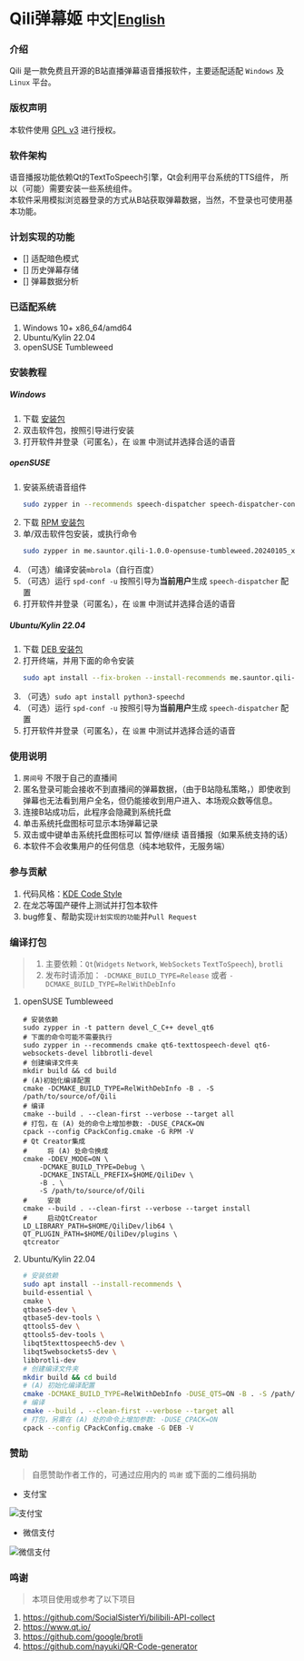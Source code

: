 # Qili弹幕姬   <small>中文|[English](README_en.md)</small>

### 介绍
Qili 是一款免费且开源的B站直播弹幕语音播报软件，主要适配适配 `Windows` 及 `Linux` 平台。

### 版权声明
本软件使用 [GPL v3](https://www.gnu.org/licenses/gpl-3.0.txt) 进行授权。

### 软件架构
语音播报功能依赖Qt的TextToSpeech引擎，Qt会利用平台系统的TTS组件，
所以（可能）需要安装一些系统组件。<br/>
本软件采用模拟浏览器登录的方式从B站获取弹幕数据，当然，不登录也可使用基本功能。

### 计划实现的功能
- [] 适配暗色模式
- [] 历史弹幕存储
- [] 弹幕数据分析

### 已适配系统
1. Windows 10+ x86_64/amd64
1. Ubuntu/Kylin 22.04
2. openSUSE Tumbleweed

### 安装教程
##### Windows
1. 下载 [安装包](https://github.com/sauntor/Qili/releases/download/v1.0.0/Qili-1.0.0-Windows-AMD64.exe)
2. 双击软件包，按照引导进行安装
3. 打开软件并登录（可匿名），在 `设置` 中测试并选择合适的语音

##### openSUSE
1. 安装系统语音组件
    ```bash
    sudo zypper in --recommends speech-dispatcher speech-dispatcher-configure speech-dispatcher-module-espeak espeak-ng
    ```
2. 下载 [RPM 安装包](https://github.com/sauntor/Qili/releases/download/v1.0.0/me.sauntor.qili-1.0.0-opensuse-tumbleweed.20240105_x86_64.rpm)
3. 单/双击软件包安装，或执行命令<br/>
   ```bash
   sudo zypper in me.sauntor.qili-1.0.0-opensuse-tumbleweed.20240105_x86_64.rpm
   ```
4. （可选）编译安装`mbrola`（自行百度）
5. （可选）运行 `spd-conf -u` 按照引导为**当前用户**生成 `speech-dispatcher` 配置
6. 打开软件并登录（可匿名），在 `设置` 中测试并选择合适的语音

##### Ubuntu/Kylin 22.04
1. 下载 [DEB 安装包](https://github.com/sauntor/Qili/releases/download/v1.0.0/me.sauntor.qili-1.0.0-ubuntu.22.04_x86_64.deb)
2. 打开终端，并用下面的命令安装<br/>
   ```bash
   sudo apt install --fix-broken --install-recommends me.sauntor.qili-1.0.0-ubuntu.22.04_x86_64.deb
   ```
3. （可选）`sudo apt install python3-speechd`
4. （可选）运行 `spd-conf -u` 按照引导为**当前用户**生成 `speech-dispatcher` 配置
5. 打开软件并登录（可匿名），在 `设置` 中测试并选择合适的语音

### 使用说明
1. `房间号` 不限于自己的直播间
2. 匿名登录可能会接收不到直播间的弹幕数据，（由于B站隐私策略，）即使收到弹幕也无法看到用户全名，但仍能接收到用户进入、本场观众数等信息。
3. 连接B站成功后，此程序会隐藏到系统托盘
4. 单击系统托盘图标可显示本场弹幕记录
5. 双击或中键单击系统托盘图标可以 暂停/继续 语音播报（如果系统支持的话）
6. 本软件不会收集用户的任何信息（纯本地软件，无服务端）

### 参与贡献
1. 代码风格：[KDE Code Style](https://community.kde.org/Policies/Frameworks_Coding_Style)
2. 在龙芯等国产硬件上测试并打包本软件
3. bug修复、帮助实现`计划实现的功能`并`Pull Request`

### 编译打包
> 1. 主要依赖：`Qt`(`Widgets` `Network`, `WebSockets` `TextToSpeech`), `brotli`
> 2. 发布时请添加： `-DCMAKE_BUILD_TYPE=Release` 或者 `-DCMAKE_BUILD_TYPE=RelWithDebInfo`

1. openSUSE Tumbleweed
    ```
    # 安装依赖
    sudo zypper in -t pattern devel_C_C++ devel_qt6
    # 下面的命令可能不需要执行
    sudo zypper in --recommends cmake qt6-texttospeech-devel qt6-websockets-devel libbrotli-devel
    # 创建编译文件夹
    mkdir build && cd build
    # (A)初始化编译配置
    cmake -DCMAKE_BUILD_TYPE=RelWithDebInfo -B . -S /path/to/source/of/Qili
    # 编译
    cmake --build . --clean-first --verbose --target all
    # 打包，在 (A) 处的命令上增加参数: -DUSE_CPACK=ON
    cpack --config CPackConfig.cmake -G RPM -V
    # Qt Creator集成
    #     将 (A) 处命令换成
    cmake -DDEV_MODE=ON \
        -DCMAKE_BUILD_TYPE=Debug \
        -DCMAKE_INSTALL_PREFIX=$HOME/QiliDev \
        -B . \
        -S /path/to/source/of/Qili
    #     安装
    cmake --build . --clean-first --verbose --target install
    #     启动QtCreator
    LD_LIBRARY_PATH=$HOME/QiliDev/lib64 \
    QT_PLUGIN_PATH=$HOME/QiliDev/plugins \
    qtcreator
    ```
2. Ubuntu/Kylin 22.04
    ```bash
    # 安装依赖
    sudo apt install --install-recommends \
    build-essential \
    cmake \
    qtbase5-dev \
    qtbase5-dev-tools \
    qttools5-dev \
    qttools5-dev-tools \
    libqt5texttospeech5-dev \
    libqt5websockets5-dev \
    libbrotli-dev
    # 创建编译文件夹
    mkdir build && cd build
    # (A) 初始化编译配置
    cmake -DCMAKE_BUILD_TYPE=RelWithDebInfo -DUSE_QT5=ON -B . -S /path/to/source/of/Qili
    # 编译
    cmake --build . --clean-first --verbose --target all
    # 打包，另需在 (A) 处的命令上增加参数: -DUSE_CPACK=ON
    cpack --config CPackConfig.cmake -G DEB -V
    ```

### 赞助
> 自愿赞助作者工作的，可通过应用内的 `鸣谢` 或下面的二维码捐助

- 支付宝<br/>

![支付宝](App/images/alipay.png)

- 微信支付<br/>

![微信支付](App/images/wechat.png)

### 鸣谢
> 本项目使用或参考了以下项目
1. https://github.com/SocialSisterYi/bilibili-API-collect
2. https://www.qt.io/
3. https://github.com/google/brotli
4. https://github.com/nayuki/QR-Code-generator
